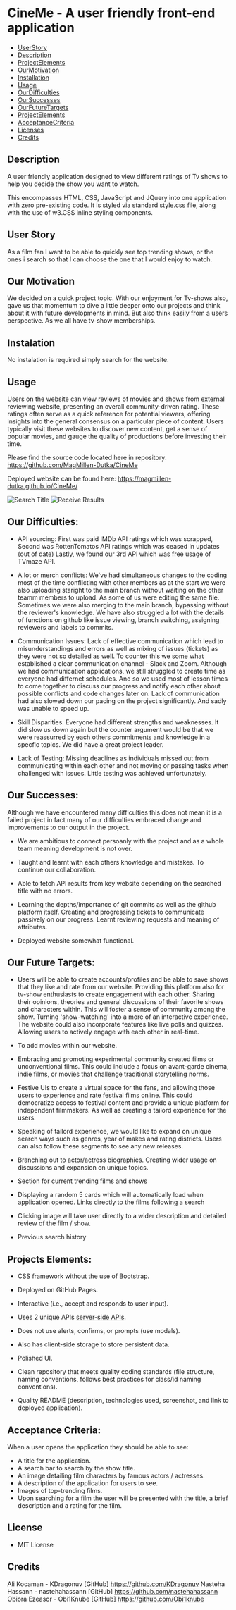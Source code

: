 # CineMe - A user friendly front-end application

- [UserStory](#user-story)
- [Description](#description)
- [ProjectElements](#projects-elements)
- [OurMotivation](#our-motivation)
- [Installation](#installation)
- [Usage](#usage)
- [OurDifficulties](#our-difficulties)
- [OurSuccesses](#our-successes)
- [OurFutureTargets](#Our-Future-Targets)
- [ProjectElements](#projects-elements)
- [AcceptanceCriteria](#acceptance-criteria)
- [Licenses](#license)
- [Credits](#credits)

## Description

A user friendly application designed to view different ratings of Tv shows to help you decide the show you want to watch. 

This encompasses HTML, CSS, JavaScript and JQuery into one application with zero pre-existing code. It is styled via standard style.css file, along with the use of w3.CSS inline styling components.

## User Story

As a film fan I want to be able to quickly see top trending shows, or the ones i search so that I can choose the one that I would enjoy to watch.

## Our Motivation

We decided on a quick project topic. With our enjoyment for Tv-shows also, gave us that momentum to dive a little deeper onto our projects and think about it with future developments in mind. But also think easily from a users perspective. As we all have tv-show memberships.

## Instalation

No instalation is required simply search for the website.

## Usage 

Users on the website can view reviews of movies and shows from external reviewing website, presenting an overall community-driven rating. These ratings often serve as a quick reference for potential viewers, offering insights into the general consensus on a particular piece of content. Users typically visit these websites to discover new content, get a sense of popular movies, and gauge the quality of productions before investing their time.

Please find the source code located here in repository: https://github.com/MagMillen-Dutka/CineMe

Deployed website can be found here: https://magmillen-dutka.github.io/CineMe/

![Search Title](assets/images/image.png)
![Receive Results](assets/images/image-1.png)

## Our Difficulties:

- API sourcing: First was paid IMDb API ratings which was scrapped, Second was RottenTomatos API ratings which was ceased in updates (out of date) Lastly, we found our 3rd API which was free usage of TVmaze API.

- A lot or merch conflicts: We've had simultaneous changes to the coding most of the time conflicting with other members as at the start we were also uploading staright to the main branch without waiting on the other teamm members to upload. As some of us were editing the same file. Sometimes we were also merging to the main branch, bypassing without the reviewer's knowledge. We have also struggled a lot with the details of functions on github like issue viewing, branch switching, assigning reviewers and labels to commits. 

- Communication Issues: Lack of effective communication which lead to misunderstandings and errors as well as mixing of issues (tickets) as they were not so detailed as well. To counter this we some what established a clear communication channel - Slack and Zoom. Although we had communication applications, we still struggled to create time as everyone had differnet schedules. And so we used most of lesson times to come together to discuss our progress and notify each other about possible conflicts and code changes later on. Lack of communication had also slowed down our pacing on the project significantly. And sadly was unable to speed up. 

- Skill Disparities: Everyone had different strengths and weaknesses. It did slow us down again but the counter argument would be that we were reassurred by each others commitments and knowledge in a specfic topics. We did have a great project leader.

- Lack of Testing: Missing deadlines as individuals missed out from communicating within each other and not moving or passing tasks when challenged with issues. Little testing was achieved unfortunately.

## Our Successes:

Although we have encountered many difficulties this does not mean it is a failed project in fact many of our difficulties embraced change and improvements to our output in the project.

- We are ambitious to connect persoanly with the project and as a whole team meaning development is not over. 

- Taught and learnt with each others knowledge and mistakes. To continue our collaboration.

- Able to fetch API results from key website depending on the searched title with no errors.

- Learning the depths/importance of git commits as well as the github platform itself. Creating and progressing tickets to communicate passively on our progress. Learnt reviewing requests and meaning of attributes.

- Deployed website somewhat functional.

## Our Future Targets:

- Users will be able to create accounts/profiles and be able to save shows that they like and rate from our website. Providing this platform also for tv-show enthusiasts to create engagement with each other. Sharing their opinions, theories and general discussions of their favorite shows and characters within. This will foster a sense of community among the show. Turning 'show-watching' into a more of an interactive experience. The website could also incorporate features like live polls and quizzes. Allowing users to actively engage with each other in real-time.

- To add movies within our website.

- Embracing and promoting experimental community created films or unconventional films. This could include a focus on avant-garde cinema, indie films, or movies that challenge traditional storytelling norms.

- Festive UIs to create a virtual space for the fans, and allowing those users to experience and rate festival films online. This could democratize access to festival content and provide a unique platform for independent filmmakers. As well as creating a tailord experience for the users.

- Speaking of tailord experience, we would like to expand on unique search ways such as genres, year of makes and rating districts. Users can also follow these segments to see any new releases.

- Branching out to actor/actress biographies. Creating wider usage on discussions and expansion on unique topics.

- Section for current trending films and shows 

- Displaying a random 5 cards which will automatically load when application opened. Links directly to the films following a search

- Clicking image will take user directly to a wider description and detailed review of the film / show.

- Previous search history

## Projects Elements:

* CSS framework without the use of Bootstrap.

* Deployed on GitHub Pages.

* Interactive (i.e., accept and responds to user input).

* Uses 2 unique APIs [server-side APIs](https://coding-boot-camp.github.io/full-stack/apis/api-resources).

* Does not use alerts, confirms, or prompts (use modals).

* Also has client-side storage to store persistent data. 

* Polished UI.

* Clean repository that meets quality coding standards (file structure, naming conventions, follows best practices for class/id naming conventions).

* Quality README (description, technologies used, screenshot, and link to deployed application).

## Acceptance Criteria:

When a user opens the application they should be able to see:

* A title for the application.
* A search bar to search by the show title.
* An image detailing film characters by famous actors / actresses.
* A description of the application for users to see.
* Images of top-trending films.
* Upon searching for a film the user will be presented with the title, a brief description and a rating for the film.

## License

* MIT License

## Credits

Ali Kocaman - KDragonuv [GitHub] https://github.com/KDragonuv 
Nasteha Hassann - nastehahassann [GitHub] https://github.com/nastehahassann 
Obiora Ezeasor - Obi1Knube [GitHub] https://github.com/Obi1knube

